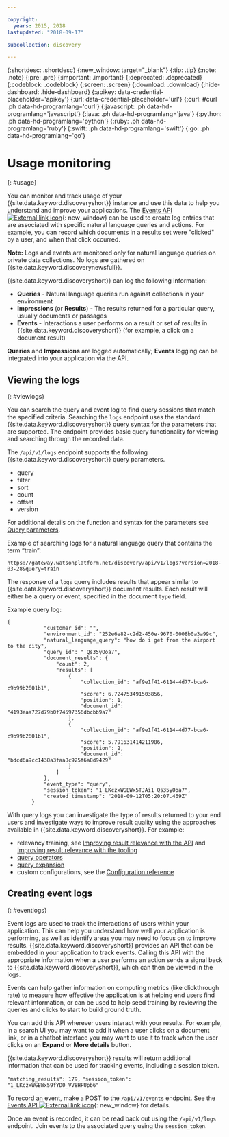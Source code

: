 ```yaml
---

copyright:
  years: 2015, 2018
lastupdated: "2018-09-17"

subcollection: discovery

---
```


{:shortdesc: .shortdesc}
{:new_window: target="_blank"}
{:tip: .tip}
{:note: .note}
{:pre: .pre}
{:important: .important}
{:deprecated: .deprecated}
{:codeblock: .codeblock}
{:screen: .screen}
{:download: .download}
{:hide-dashboard: .hide-dashboard}
{:apikey: data-credential-placeholder='apikey'} 
{:url: data-credential-placeholder='url'}
{:curl: #curl .ph data-hd-programlang='curl'}
{:javascript: .ph data-hd-programlang='javascript'}
{:java: .ph data-hd-programlang='java'}
{:python: .ph data-hd-programlang='python'}
{:ruby: .ph data-hd-programlang='ruby'}
{:swift: .ph data-hd-programlang='swift'}
{:go: .ph data-hd-programlang='go'}

# Usage monitoring
{: #usage}

You can monitor and track usage of your {{site.data.keyword.discoveryshort}} instance and use this data to help you understand and improve your applications. The [Events API ![External link icon](../../icons/launch-glyph.svg "External link icon")](https://{DomainName}/apidocs/discovery#create-event){: new_window} can be used to create log entries that are associated with specific natural language queries and actions. For example, you can record which documents in a results set were "clicked" by a user, and when that click occurred.

**Note:** Logs and events are monitored only for natural language queries on private data collections. No logs are gathered on {{site.data.keyword.discoverynewsfull}}.

{{site.data.keyword.discoveryshort}} can log the following information:
- **Queries** - Natural language queries run against collections in your environment 
- **Impressions** (or **Results**) -  The results returned for a particular query, usually documents or passages 
- **Events** - Interactions a user performs on a result or set of results in {{site.data.keyword.discoveryshort}} (for example, a click on a document result)

**Queries** and **Impressions** are logged automatically; **Events** logging can be integrated into your application via the API.

## Viewing the logs
{: #viewlogs}

You can search the query and event log to find query sessions that match the specified criteria. Searching the `logs` endpoint uses the standard {{site.data.keyword.discoveryshort}} query syntax for the parameters that are supported. The endpoint provides basic query functionality for viewing and searching through the recorded data.  

The `/api/v1/logs` endpoint supports the following {{site.data.keyword.discoveryshort}} query parameters.
- query 
- filter
- sort
- count 
- offset
- version

For additional details on the function and syntax for the parameters see [Query parameters](/docs/services/discovery?topic=discovery-query-parameters#query-parameters).

Example of searching logs for a natural language query that contains the term “train”:

`https://gateway.watsonplatform.net/discovery/api/v1/logs?version=2018-03-28&query=train`

The response of a `logs` query includes results that appear similar to {{site.data.keyword.discoveryshort}} document results. Each result will either be a query or event, specified in the document `type` field.  

Example query log:

```
{
            "customer_id": "",
            "environment_id": "252e6e82-c2d2-450e-9670-0008b0a3a99c",
            "natural_language_query": "how do i get from the airport to the city",
            "query_id": "_Qs35yOoa7",
            "document_results": {
                "count": 2,
                "results": [
                    {
                        "collection_id": "af9e1f41-6114-4d77-bca6-c9b99b2601b1",
                        "score": 6.724753491503856,
                        "position": 1,
                        "document_id": "4193eaa727d79b0f74597356dbcbb9a7"
                    },
                    {
                        "collection_id": "af9e1f41-6114-4d77-bca6-c9b99b2601b1",
                        "score": 5.791631414211986,
                        "position": 2,
                        "document_id": "bdcd6a9cc1438a3faa8c925f6a8d9429"
                    }
                ]
            },
            "event_type": "query",
            "session_token": "1_LKczxWGEWx5TJAi1_Qs35yOoa7",
            "created_timestamp": "2018-09-12T05:20:07.469Z"
        }
```

With query logs you can investigate the type of results returned to your end users and investigate ways to improve result quality using the approaches available in {{site.data.keyword.discoveryshort}}. For example: 
- relevancy training, see [Improving result relevance with the API](/docs/services/discovery?topic=discovery-improving-result-relevance-with-the-api#improving-result-relevance-with-the-api) and [Improving result relevance with the tooling](/docs/services/discovery?topic=discovery-improving-result-relevance-with-the-tooling#improving-result-relevance-with-the-tooling)
- [query operators](/docs/services/discovery?topic=discovery-query-operators#query-operators)
- [query expansion](/docs/services/discovery?topic=discovery-query-concepts#query-expansion)
- custom configurations, see the [Configuration reference](/docs/services/discovery?topic=discovery-configref#configref)

## Creating event logs
{: #eventlogs}

Event logs are used to track the interactions of users within your application. This can help you understand how well your application is performing, as well as identify areas you may need to focus on to improve results. {{site.data.keyword.discoveryshort}} provides an API that can be embedded in your application to track events. Calling this API with the appropriate information when a user performs an action sends a signal back to {{site.data.keyword.discoveryshort}}, which can then be viewed in the logs. 

Events can help gather information on computing metrics (like clickthrough rate) to measure how effective the application is at helping end users find relevant information, or can be used to help seed training by reviewing the queries and clicks to start to build ground truth. 

You can add this API wherever users interact with your results. For example, in a search UI you may want to add it when a user clicks on a document link, or in a chatbot interface you may want to use it to track when the user clicks on an **Expand** or **More details** button.

{{site.data.keyword.discoveryshort}} results will return additional information that can be used for tracking events, including a session token. 

`"matching_results": 179,`
`"session_token": "1_LKczxWGEWx59fYD0_VV8HFUpb6"`

To record an event, make a POST to the `/api/v1/events` endpoint. See the 
[Events API ![External link icon](../../icons/launch-glyph.svg "External link icon")](https://{DomainName}/apidocs/discovery#create-event){: new_window} for details.

Once an event is recorded, it can be read back out using the `/api/v1/logs` endpoint. Join events to the associated query using the `session_token`.
